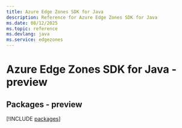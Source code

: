 ```yaml
---
title: Azure Edge Zones SDK for Java
description: Reference for Azure Edge Zones SDK for Java
ms.date: 08/12/2025
ms.topic: reference
ms.devlang: java
ms.service: edgezones
---
```

# Azure Edge Zones SDK for Java - preview
## Packages - preview
[!INCLUDE [packages](edge-zones-index.md)]